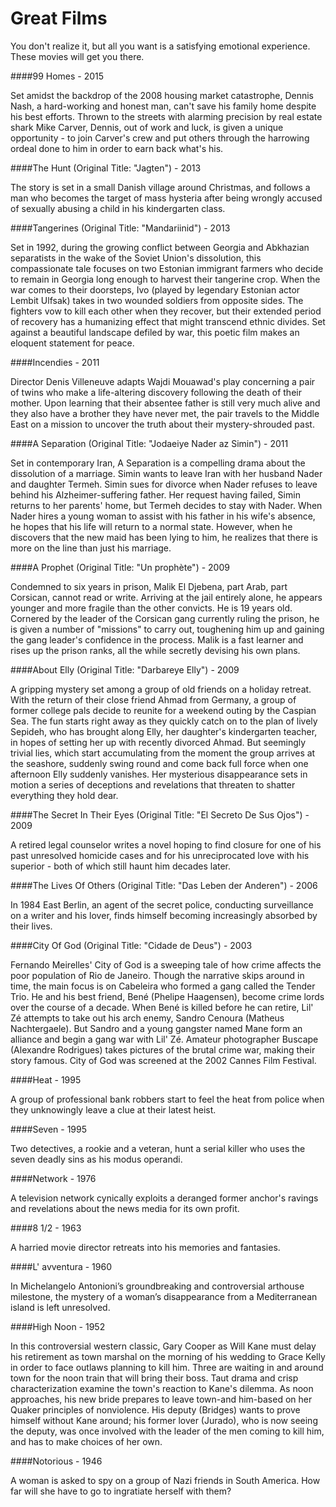 # Great Films

You don't realize it, but all you want is a satisfying emotional experience. These movies will get you there.

####99 Homes - 2015

Set amidst the backdrop of the 2008 housing market catastrophe, Dennis Nash, a hard-working and honest man, can't save his family home despite his best efforts. Thrown to the streets with alarming precision by real estate shark Mike Carver, Dennis, out of work and luck, is given a unique opportunity - to join Carver's crew and put others through the harrowing ordeal done to him in order to earn back what's his.

####The Hunt (Original Title: "Jagten") - 2013

The story is set in a small Danish village around Christmas,
and follows a man who becomes the target of mass hysteria after being wrongly
accused of sexually abusing a child in his kindergarten class.

####Tangerines (Original Title: "Mandariinid") - 2013

Set in 1992, during the growing conflict between Georgia and Abkhazian separatists in the wake of the Soviet Union's dissolution, this compassionate tale focuses on two Estonian immigrant farmers who decide to remain in Georgia long enough to harvest their tangerine crop. When the war comes to their doorsteps, Ivo (played by legendary Estonian actor Lembit Ulfsak) takes in two wounded soldiers from opposite sides. The fighters vow to kill each other when they recover, but their extended period of recovery has a humanizing effect that might transcend ethnic divides. Set against a beautiful landscape defiled by war, this poetic film makes an eloquent statement for peace.

####Incendies - 2011

Director Denis Villeneuve adapts Wajdi Mouawad's play concerning a pair of twins who make a life-altering discovery following the death of their mother. Upon learning that their absentee father is still very much alive and they also have a brother they have never met, the pair travels to the Middle East on a mission to uncover the truth about their mystery-shrouded past.

####A Separation (Original Title: "Jodaeiye Nader az Simin") - 2011

Set in contemporary Iran, A Separation is a compelling drama about the dissolution of a marriage. Simin wants to leave Iran with her husband Nader and daughter Termeh. Simin sues for divorce when Nader refuses to leave behind his Alzheimer-suffering father. Her request having failed, Simin returns to her parents' home, but Termeh decides to stay with Nader. When Nader hires a young woman to assist with his father in his wife's absence, he hopes that his life will return to a normal state. However, when he discovers that the new maid has been lying to him, he realizes that there is more on the line than just his marriage.

####A Prophet (Original Title: "Un prophète") - 2009

Condemned to six years in prison, Malik El Djebena, part Arab, part Corsican, cannot read or write. Arriving at the jail entirely alone, he appears younger and more fragile than the other convicts. He is 19 years old. Cornered by the leader of the Corsican gang currently ruling the prison, he is given a number of "missions" to carry out, toughening him up and gaining the gang leader's confidence in the process. Malik is a fast learner and rises up the prison ranks, all the while secretly devising his own plans.

####About Elly (Original Title: "Darbareye Elly") - 2009

A gripping mystery set among a group of old friends on a holiday retreat. With the return of their close friend Ahmad from Germany, a group of former college pals decide to reunite for a weekend outing by the Caspian Sea. The fun starts right away as they quickly catch on to the plan of lively Sepideh, who has brought along Elly, her daughter's kindergarten teacher, in hopes of setting her up with recently divorced Ahmad. But seemingly trivial lies, which start accumulating from the moment the group arrives at the seashore, suddenly swing round and come back full force when one afternoon Elly suddenly vanishes. Her mysterious disappearance sets in motion a series of deceptions and revelations that threaten to shatter everything they hold dear.

####The Secret In Their Eyes (Original Title: "El Secreto De Sus Ojos") - 2009

A retired legal counselor writes a novel hoping to find closure for one of his past unresolved homicide cases and for his unreciprocated love with his superior - both of which still haunt him decades later.

####The Lives Of Others (Original Title: "Das Leben der Anderen") - 2006

In 1984 East Berlin, an agent of the secret police, conducting surveillance on a writer and his lover, finds himself becoming increasingly absorbed by their lives.

####City Of God (Original Title: "Cidade de Deus") - 2003

Fernando Meirelles' City of God is a sweeping tale of how crime affects the poor population of Rio de Janeiro. Though the narrative skips around in time, the main focus is on Cabeleira who formed a gang called the Tender Trio. He and his best friend, Bené (Phelipe Haagensen), become crime lords over the course of a decade. When Bené is killed before he can retire, Lil' Zé attempts to take out his arch enemy, Sandro Cenoura (Matheus Nachtergaele). But Sandro and a young gangster named Mane form an alliance and begin a gang war with Lil' Zé. Amateur photographer Buscape (Alexandre Rodrigues) takes pictures of the brutal crime war, making their story famous. City of God was screened at the 2002 Cannes Film Festival.

####Heat - 1995

A group of professional bank robbers start to feel the heat from police when they unknowingly leave a clue at their latest heist.

####Seven - 1995

Two detectives, a rookie and a veteran, hunt a serial killer who uses the seven deadly sins as his modus operandi.

####Network - 1976

A television network cynically exploits a deranged former anchor's ravings and revelations about the news media for its own profit.

####8 1/2 - 1963

A harried movie director retreats into his memories and fantasies.

####L' avventura - 1960

In Michelangelo Antonioni’s groundbreaking and controversial arthouse milestone, the mystery of a woman’s disappearance from a Mediterranean island is left unresolved.

####High Noon - 1952

In this controversial western classic, Gary Cooper as Will Kane must delay his retirement as town marshal on the morning of his wedding to Grace Kelly in order to face outlaws planning to kill him. Three are waiting in and around town for the noon train that will bring their boss. Taut drama and crisp characterization examine the town's reaction to Kane's dilemma. As noon approaches, his new bride prepares to leave town-and him-based on her Quaker principles of nonviolence. His deputy (Bridges) wants to prove himself without Kane around; his former lover (Jurado), who is now seeing the deputy, was once involved with the leader of the men coming to kill him, and has to make choices of her own. 

####Notorious - 1946

A woman is asked to spy on a group of Nazi friends in South America. How far will she have to go to ingratiate herself with them?

